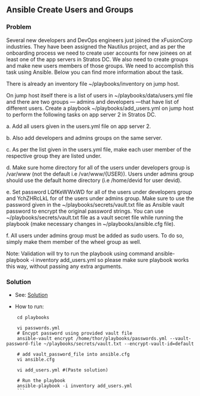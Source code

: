## Ansible Create Users and Groups

### Problem

Several new developers and DevOps engineers just joined the xFusionCorp industries. They have been assigned the Nautilus project, and as per the onboarding process we need to create user accounts for new joinees on at least one of the app servers in Stratos DC. We also need to create groups and make new users members of those groups. We need to accomplish this task using Ansible. Below you can find more information about the task.

There is already an inventory file ~/playbooks/inventory on jump host.

On jump host itself there is a list of users in ~/playbooks/data/users.yml file and there are two groups — admins and developers —that have list of different users. Create a playbook ~/playbooks/add_users.yml on jump host to perform the following tasks on app server 2 in Stratos DC.

a. Add all users given in the users.yml file on app server 2.

b. Also add developers and admins groups on the same server.

c. As per the list given in the users.yml file, make each user member of the respective group they are listed under.

d. Make sure home directory for all of the users under developers group is /var/www (not the default i.e /var/www/{USER}). Users under admins group should use the default home directory (i.e /home/devid for user devid).

e. Set password LQfKeWWxWD for all of the users under developers group and YchZHRcLkL for of the users under admins group. Make sure to use the password given in the ~/playbooks/secrets/vault.txt file as Ansible vault password to encrypt the original password strings. You can use ~/playbooks/secrets/vault.txt file as a vault secret file while running the playbook (make necessary changes in ~/playbooks/ansible.cfg file).

f. All users under admins group must be added as sudo users. To do so, simply make them member of the wheel group as well.

Note: Validation will try to run the playbook using command ansible-playbook -i inventory add_users.yml so please make sure playbook works this way, without passing any extra arguments.

### Solution

- See: [Solution](./add_users.yml)

- How to run:

````shell
    cd playbooks

    vi passwords.yml
    # Encypt password using provided vault file
    ansible-vault encrypt /home/thor/playbooks/passwords.yml --vault-password-file ~/playbooks/secrets/vault.txt --encrypt-vault-id=default

    # add vault_password_file into ansible.cfg
    vi ansible.cfg

    vi add_users.yml #(Paste solution)

    # Run the playbook
    ansible-playbook -i inventory add_users.yml
    ```
````
